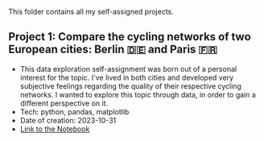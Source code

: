 This folder contains all my self-assigned projects.

## Project 1: Compare the cycling networks of two European cities: Berlin 🇩🇪 and Paris 🇫🇷
- This data exploration self-assignment was born out of a personal interest for the topic. I've lived in both cities and developed very subjective feelings regarding the quality of their respective cycling networks. I wanted to explore this topic through data, in order to gain a different perspective on it.
- Tech: python, pandas, matplotlib
- Date of creation: 2023-10-31
- [Link to the Notebook](https://github.com/fredericdith/projects/blob/main/cycling_paris_berlin/cycling_paris_berlin.ipynb)
